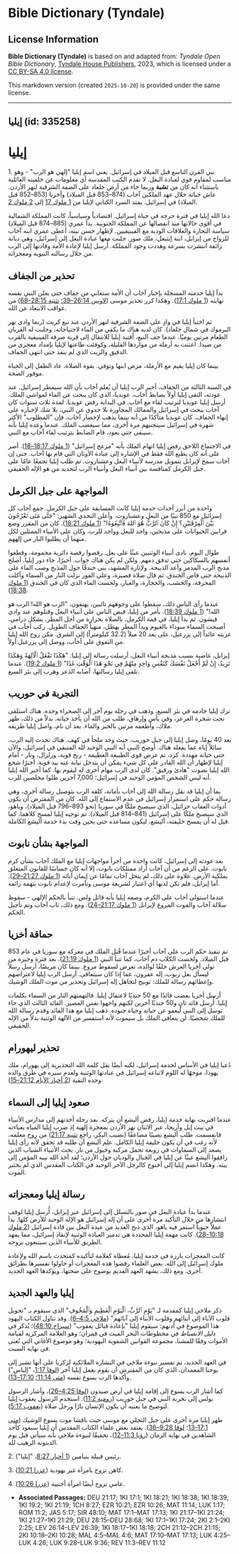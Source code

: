 # Bible Dictionary (Tyndale)

## License Information

**Bible Dictionary (Tyndale)** is based on and adapted from: _Tyndale Open Bible Dictionary_, [Tyndale House Publishers](https://tyndaleopenresources.com/), 2023, which is licensed under a [CC BY-SA 4.0 license](https://creativecommons.org/licenses/by-sa/4.0/legalcode.en).

This markdown version (created `2025-10-20`) is provided under the same license.



--------------------------------

## إيليا (id: 335258)

إيليا
=====

1\. نبي القرن التاسع قبل الميلاد في إسرائيل. يعني اسم إيليا "إلهي هو الرب" \- وهو مناسب لمقاوم قوي لعبادة البعل. لا تقدم الكتب المقدسة أي معلومات عن خلفيته العائلية باستثناء أنه كان من **تشبة** وربما جاء من أرض جلعاد على الضفة الشرقية لنهر الأردن. عاش حياته خلال عهد الملكين آخاب (874–853 قبل الميلاد) وأخزيا (853–852 قبل الميلاد) في إسرائيل. يمتد السرد الكتابي لإيليا من [1 ملوك 17](https://ref.ly/1Kgs17:1-1Kgs17:24) إلى [2 ملوك 2](https://ref.ly/2Kgs2:1-2Kgs2:25).

دعا الله إيليا في فترة حرجة في حياة إسرائيل. اقتصادياً وسياسياً، كانت المملكة الشمالية في أقوى حالاتها منذ انفصالها عن المملكة الجنوبية. بدأ عمري (885–874 قبل الميلاد) سياسة التجارة والعلاقات الودية مع الفينيقيين. لإظهار حسن نيته، أعطى عمري ابنه آخاب للزواج من إيزابل، ابنة إيثبعل، ملك صور. جلبت معها عبادة البعل إلى إسرائيل، وهي ديانة زائفة انتشرت بسرعة وهددت وجود المملكة. أُرسل إيليا لإعادة الأمة وقادتها إلى الرب من خلال رسالته النبوية ومعجزاته.

تحذير من الجفاف
---------------

بدأ إيليا خدمته المسجلة بإخبار آخاب أن الأمة ستعاني من جفاف حتى يعلن النبي نفسه نهايته ([1 ملوك 17:1](https://ref.ly/1Kgs17:1)). وهكذا كرر تحذير موسى ([لاويين 26:14–39؛](https://ref.ly/Lev26:14-Lev26:39) [تثنية 28:15–68](https://ref.ly/Deut28:15-Deut28:68)) من عواقب الابتعاد عن الله.

ثم اختبأ إيليا في وادٍ على الضفة الشرقية لنهر الأردن عند نبع كريث (ربما وادي نهر اليرموك في شمال جلعاد). كان لديه هناك ما يكفي من الماء لاحتياجاته، وجلبت له الغربان الطعام مرتين يوميًا. عندما جف النبع، اُقتيد إيليا للانتقال إلى قرية صرفة الفينيقية بالقرب من صيدا. اعتنت به أرملة من مواردها القليلة، وكوفئت طاعتها لإيليا بإمداد معجزي من الدقيق والزيت الذي لم ينفد حتى انتهى الجفاف.

بينما كان إيليا يقيم مع الأرملة، مرض ابنها وتوفي. بقوة الصلاة، عاد الطفل إلى الحياة موفور الصحة.

في السنة الثالثة من الجفاف، أخبر الرب إيليا أن يُعلم آخاب بأن الله سيمطر إسرائيل. عند عودته، التقى إيليا أولاً بضابط آخاب، عوبديا، الذي كان يبحث عن الماء لمواشي الملك. أرسل إيليا عوبديا لترتيب لقاء مع آخاب. في البداية رفض عوبديا. لمدة ثلاث سنوات كان آخاب يبحث في إسرائيل والممالك المجاورة بلا جدوى عن النبي، بلا شك لإجباره على إنهاء الجفاف. كان عوبديا متأكدًا من أنه بينما يذهب لإحضار آخاب، فإن "المطلوب" الأكثر شهرة في إسرائيل سيتجنبهم مرة أخرى، مما سيغضب الملك. عندما وعده إيليا بأنه سيبقى حتى يعود، قام الضابط بترتيب لقاء آخاب مع النبي.

في الاجتماع اللاحق رفض إيليا اتهام الملك بأنه "مزعج إسرائيل" ([1 ملوك 18:17–18](https://ref.ly/1Kgs18:17-1Kgs18:18)). أصر على أنه كان يطيع الله فقط في الإشارة إلى عبادة الأوثان التي قام بها آخاب. حتى إن آخاب سمح لإيزابل بتمويل مدرسة لأنبياء البعل وعشتاروت. ثم طلب إيليا تجمعًا عامًا على جبل الكرمل كمنافسة بين أنبياء البعل وأنبياء الرب لتحديد من هو الإله الحقيقي.

المواجهة على جبل الكرمل
-----------------------

واحدة من أبرز أحداث خدمة إيليا كانت المسابقة على جبل الكرمل. جمع آخاب كل إسرائيل مع 850 نبيًا من البعل وعشتاروت. وأعلن التحدي الشهير: "حَتَّى مَتَى تَعْرُجُونَ بَيْنَ ٱلْفِرْقَتَيْنِ؟ إِنْ كَانَ ٱلرَّبُّ هُوَ ٱللهَ فَٱتَّبِعُوهُ!" ([1 ملوك 18:21](https://ref.ly/1Kgs18:21)). كان من المقرر وضع قرابين الحيوانات على مذبحين، واحد للبعل وواحد للرب، وكان على الأنبياء الممثلين لكل منهما أن يطلبوا النار من إلههم.

طوال اليوم، نادى أنبياء الوثنيين عبثًا على بعل. رقصوا رقصة دائرية محمومة، وقطعوا أنفسهم بالسكاكين حتى تدفق دمهم. ولكن لم يكن هناك جواب. أخيرًا، جاء دور إيليا. أصلح مذبح الرب المدمر وأعد الذبيحة. ولإثارة المشهد، بنى خندقًا حول المذبح وصب الماء على الذبيحة حتى فاض الخندق. ثم قال صلاة قصيرة، وعلى الفور نزلت النار من السماء وأكلت المحرقة، والخشب، والحجارة، والغبار، ولحست الماء الذي كان في الخندق ([1 ملوك 18:38](https://ref.ly/1Kgs18:38)).

عندما رأى الناس ذلك، سقطوا على وجوههم تائبين، يهتفون، "الرب هو الله! الرب هو الله!" ([1 ملوك 18:39](https://ref.ly/1Kgs18:39)). بأمر من إيليا، قبض الناس على أنبياء البعل وقتلوهم عند وادي قيشون. ثم بدأ إيليا، في قمة الكرمل، بالصلاة بحرارة من أجل المطر. بشكل درامي، أصبحت السماء سوداء بالغيوم وبدأ المطر يهطل، منهياً الجفاف الطويل. ركب أخآب في عربته عائداً إلى يزرعيل، على بعد 20 ميلاً (32\.2 كيلومتراً) إلى الشرق. مكن روح الله إيليا من التفوق على أخآب، ووصل إلى يزرعيل أولاً.

إيزابل، غاضبة بسبب مذبحة أنبياء البعل، أرسلت رسالة إلى إيليا: "هَكَذَا تَفْعَلُ ٱلْآلِهَةُ وَهَكَذَا تَزِيدُ، إِنْ لَمْ أَجْعَلْ نَفْسَكَ كَنَفْسِ وَاحِدٍ مِنْهُمْ فِي نَحْوِ هَذَا ٱلْوَقْتِ غَدًا" ([1 ملوك 19:2](https://ref.ly/1Kgs19:2)). عندما تلقى إيليا رسالتها، أصابه الذعر وهرب إلى بئر السبع.

التجربة في حوريب
----------------

ترك إيليا خادمه في بئر السبع، وذهب في رحلة يوم آخر إلى الصحراء وحده. هناك استلقى تحت شجرة العرعر، وفي يأس وإرهاق، طلب من الله أن يأخذ حياته. بدلاً من ذلك، ظهر ملاك، وأطعمه مرتين بالخبز والماء. بعد أن نام، واصل إيليا طريقه.

بعد 40 يومًا، وصل إيليا إلى جبل حوريب، حيث وجد ملجأ في كهف. هناك تحدث إليه الرب، سائلاً إياه عما يفعله هناك. أوضح النبي أنه النبي الوحيد لله المتبقي في إسرائيل، والآن حتى حياته مهددة. كرد، تم عرض قوى الطبيعة العظيمة \- ريح قوية، وزلزال، ونار \- أمام إيليا لإظهار أن الله القادر على كل شيء يمكن أن يتدخل نيابة عنه بيد قوية. أخيرًا شجع الله إيليا بصوت "هادئ ورقيق". كان لدى الرب مهام أخرى له ليقوم بها. كما أخبر الله إيليا أنه ليس الشخص المؤمن الوحيد في إسرائيل؛ 7,000 آخرين ظلوا مخلصين للرب.

بما أن إيليا قد نقل رسالة الله إلى آخاب بأمانة، كلفه الرب بتوصيل رسالة أخرى، وهي رسالة حكم على استمرار إسرائيل في عدم الاستماع إلى الله. كان من المفترض أن يكون أدوات العقاب حزائيل، الذي سيصبح ملكًا في سوريا (نحو 893–796 قبل الميلاد)، وياهو، الذي سيصبح ملكًا على إسرائيل (841–814 قبل الميلاد). تم توجيه إيليا لمسح كلاهما. كما قيل له أن يمسح خليفته، أليشع، ليكون مساعده حتى يحين وقت بدء خدمة أليشع الكاملة.

المواجهة بشأن نابوت
-------------------

بعد عودته إلى إسرائيل، كانت واحدة من أجرأ مواجهات إيليا مع الملك آخاب بشأن كرم نابوت. على الرغم من أن آخاب أراد ممتلكات نابوت، إلا أنه كان حساسًا للقانون المتعلق بملكية الأرض. علاوة على ذلك، لم يتخل آخاب تمامًا عن إيمان آبائه ([1 ملوك 21:27–29](https://ref.ly/1Kgs21:27-1Kgs21:29)). أما إيزابل، فلم تكن لديها أي اعتبار لشريعة موسى وتآمرت لإعدام نابوت بتهمة زائفة.

عندما استولى آخاب على الكرم، وصفه إيليا بأنه قاتل ولص. تنبأ بالحكم الإلهي \- سقوط سلالة آخاب والموت المروع لإيزابل ([1 ملوك 21:17–24](https://ref.ly/1Kgs21:17-1Kgs21:24)). ومع ذلك، تاب آخاب وتم تأجيل الحكم.

حماقة أخزيا
-----------

تم تنفيذ حكم الرب على آخاب أخيرًا عندما قُتل الملك في معركة مع سوريا في عام 853 قبل الميلاد. ولحست الكلاب دم آخاب، كما تنبأ النبي ([1 ملوك 21:19](https://ref.ly/1Kgs21:19)). بعد فترة وجيزة من تولي أخزيا العرش خلفًا لوالده، تعرض لسقوط مروع. بينما كان مريضًا، أرسل رسلاً ليسأل بعل زبوب، إله عقرون، عما إذا كان سيتعافى. أرسل الرب إيليا لاعتراضهم وإعطائهم رسالة للملك: توبيخ لتجاهل إله إسرائيل وتحذير من موت الملك الوشيك.

أرسل أخزيا بغضب قائدًا مع 50 جنديًا لاعتقال إيليا. فالتهمتهم النار من السماء بكلمات إيليا. أُرسل قائد ثانٍ و50 جنديًا آخرين لكنهم واجهوا نفس المصير. القائد الثالث الذي جاء توسل إلى النبي ليعفو عن حياته وحياة جنوده. ذهب إيليا مع هذا القائد وقدم رسالة الله للملك شخصيًا. لن يتعافى الملك بل سيموت لأنه استفسر من الآلهة الوثنية بدلاً من الإله الحقيقي.

تحذير ليهورام
-------------

دُعيا إيليا في الأساس لخدمة إسرائيل، لكنه أيضًا نقل كلمة الله التحذيرية إلى يهورام، ملك يهوذا، موجهًا له اللوم لاتباعه إسرائيل في عبادتها الوثنية ولعدم سيره في طرق والده وجده التقية ([2 أخبار الأيام 21:12–15](https://ref.ly/2Chr21:12-2Chr21:15)).

صعود إيليا إلى السماء
---------------------

عندما اقتربت نهاية خدمة إيليا، رفض أليشع أن يتركه. بعد رحلة أخذتهم إلى مدارس الأنبياء في بيت إيل وأريحا، عبر الاثنان نهر الأردن بمعجزة إلهية إذ ضرب إيليا المياه بعباءته فانقسمت. طلب أليشع نصيبًا مضاعفًا (نصيب البكر، راجع [تثنية 21:17](https://ref.ly/Deut21:17)) من روح معلمه، لأنه رغب في أن يكون خليفة إيليا الكامل. علم أليشع أن طلبه قد تحقق لأنه رأى إيليا يصعد إلى السماوات في زوبعة تحمل مركبة وخيول من نار. بحث الأنبياء الشباب الذين رافقوا أليشع عبثًا عن إيليا في الجبال والوديان حول الأردن؛ لقد أخذ الله نبيه المؤمن إلى بيته. وهكذا انضم إيليا إلى أخنوخ كالرجل الآخر الوحيد في الكتاب المقدس الذي لم يختبر الموت.

رسالة إيليا ومعجزاته
--------------------

عندما بدأ عبادة البعل في صور بالتسلل إلى إسرائيل عبر إيزابل، أُرسل إيليا لوقف انتشارها من خلال التأكيد مرة أخرى على أن إله إسرائيل هو الإله الوحيد للأرض كلها. بدأ عملاً حيوياً استمر فيه ياهو، الذي ذبح العديد من عبدة البعل بين قادة إسرائيل ([2 ملوك 10:18–28](https://ref.ly/2Kgs10:18-2Kgs10:28)). كانت مهمة إيليا المحددة هي تدمير العبادة الوثنية لإنقاذ إسرائيل، مما يمهد الطريق للأنبياء الذين سيتبعون بروحه.

كانت المعجزات بارزة في خدمة إيليا، مُعطاة كعلامة لتأكيده كمتحدث باسم الله ولإعادة ملوك إسرائيل إلى الله. بعض العلماء رفضوا هذه المعجزات أو حاولوا تفسيرها بطرائق أخرى. ومع ذلك، يشهد العهد القديم بوضوح على صحتها، ويؤكدها العهد الجديد.

إيليا والعهد الجديد
-------------------

ذكر ملاخي إيليا كمقدمة لـ "يَوْمِ ٱلرَّبِّ، ٱلْيَوْمِ ٱلْعَظِيمِ وَٱلْمَخُوفِ" الذي سيقوم بـ "تحويل قلوب الآباء إلى أبنائهم وقلوب الأبناء إلى آبائهم" ([ملاخي 4:5–6](https://ref.ly/Mal4:5-Mal4:6)). وقد تناول الكتاب اليهود هذا الموضوع في أدبهم: سيقوم إيليا "بإعادة قبائل يعقوب" ([سيراخ 48:10](https://ref.ly/Sir48:10))؛ يُذكر في *دليل الانضباط* في مخطوطات البحر الميت في قمران؛ وهو العلامة المركزية لقيامة الأموات وفقًا للمشنا، مجموعة القوانين الشفوية اليهودية؛ وهو موضوع الأغاني التي تُغنى في نهاية السبت.

في العهد الجديد، تم تفسير نبوءة ملاخي في البشارة الملائكية لزكريا على أنها تشير إلى يوحنا المعمدان، الذي كان من المفترض أن يقوم بعمل إيليا آخر ([لوقا 1:17](https://ref.ly/Luke1:17)، "إلياس") وأكدها الرب يسوع نفسه ([متى 11:14؛](https://ref.ly/Matt11:14) [17:10–13](https://ref.ly/Matt17:10-Matt17:13)).

كما أشار الرب يسوع إلى إقامة إيليا في أرض صيدون ([لوقا 4:25–26](https://ref.ly/Luke4:25-Luke4:26))، وأشار الرسول بولس إلى تجربة النبي في جبل حوريب ([رومية 11:2](https://ref.ly/Rom11:2)). استخدم الرسول يعقوب إيليا لتوضيح ما يعنيه أن يكون الإنسان بارًا ورجل صلاة ([يعقوب 5:17](https://ref.ly/Jas5:17)).

ظهر إيليا مرة أخرى على جبل التجلي مع موسى حيث ناقشا موت يسوع الوشيك ([متى 17:1–13](https://ref.ly/Matt17:1-Matt17:13)؛ [لوقا 9:28–36](https://ref.ly/Luke9:28-Luke9:36)). يعتقد بعض علماء الكتاب المقدس أن إيليا سيعود كأحد الشاهدين في نهاية الزمان ([رؤيا 11:3–12](https://ref.ly/Rev11:3-Rev11:12))، تحقيقًا لنبوءة ملاخي بأنه سيأتي قبل يوم الدينونة الرهيب لله.

2\. رئيس قبيلة بنيامين ([1 أخبار 8:27](https://ref.ly/1Chr8:27)، "إيليا").

3\. كاهن تزوج بامرأة غير يهودية ([عزرا 10:21](https://ref.ly/Ezra10:21)).

4\. عامي تزوج أيضًا امرأة أجنبية ([عزرا 10:26](https://ref.ly/Ezra10:26)).

* **Associated Passages:** DEU 21:17; 1KI 17:1; 1KI 18:21; 1KI 18:38; 1KI 18:39; 1KI 19:2; 1KI 21:19; 1CH 8:27; EZR 10:21; EZR 10:26; MAT 11:14; LUK 1:17; ROM 11:2; JAS 5:17; SIR 48:10; MAT 17:1–MAT 17:13; 1KI 21:17–1KI 21:24; 1KI 21:27–1KI 21:29; DEU 28:15–DEU 28:68; 1KI 17:1–1KI 17:24; 2KI 2:1–2KI 2:25; LEV 26:14–LEV 26:39; 1KI 18:17–1KI 18:18; 2CH 21:12–2CH 21:15; 2KI 10:18–2KI 10:28; MAL 4:5–MAL 4:6; MAT 17:10–MAT 17:13; LUK 4:25–LUK 4:26; LUK 9:28–LUK 9:36; REV 11:3–REV 11:12


